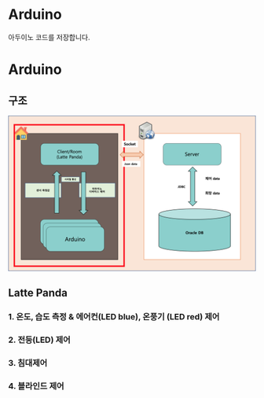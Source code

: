 # Arduino
아두이노 코드를 저장합니다.



# Arduino

## 구조

![image-20200802200019574](README.assets/image-20200802200019574.png)

## Latte Panda

### 1. 온도, 습도 측정 & 에어컨(LED blue), 온풍기 (LED red) 제어

### 2. 전등(LED) 제어

### 3. 침대제어

### 4. 블라인드 제어





